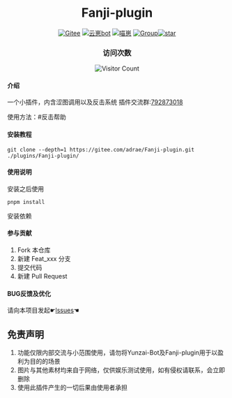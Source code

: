 <div align="center">

# Fanji-plugin

[![Gitee](https://img.shields.io/badge/Gitee-反击插件-black?style=flat-square&logo=gitee)](https://gitee.com/adrae/Fanji-plugin) [![云崽bot](https://img.shields.io/badge/云崽-v3-black?style=flat-square&logo=dependabot)](https://gitee.com/Le-niao/Yunzai-Bot) [![喵崽](https://img.shields.io/badge/喵崽-black?style=flat-square&logo=dependabot)](https://gitee.com/yoimiya-kokomi/Miao-Yunzai) [![Group](https://img.shields.io/badge/群号-792873018-red?style=flat-square&logo=GroupMe&logoColor=white)](http://qm.qq.com/cgi-bin/qm/qr?_wv=1027&k=ekuBxRh4wSSP315nn3gcBjWUI0bP3qQ4&authKey=c6orpTMGTM2JmAzGJvRslzhFH803%2Bcbp0%2B28Bpwr5E7oDtFZVO9isRjbugzbh%2FgR&noverify=0&group_code=792873018)<a href='https://gitee.com/adrae/Fanji-plugin/stargazers'><img src='https://gitee.com/adrae/Fanji-plugin/badge/star.svg?theme=dark' alt='star'></img></a>

### 访问次数
![Visitor Count](https://profile-counter.glitch.me/fanji-plugin/count.svg)

</div>

#### 介绍
一个小插件，内含涩图调用以及反击系统
插件交流群:[792873018](http://qm.qq.com/cgi-bin/qm/qr?_wv=1027&k=ekuBxRh4wSSP315nn3gcBjWUI0bP3qQ4&authKey=c6orpTMGTM2JmAzGJvRslzhFH803%2Bcbp0%2B28Bpwr5E7oDtFZVO9isRjbugzbh%2FgR&noverify=0&group_code=792873018)

使用方法：#反击帮助

#### 安装教程

```
git clone --depth=1 https://gitee.com/adrae/Fanji-plugin.git ./plugins/Fanji-plugin/
```


#### 使用说明

安装之后使用

```
pnpm install
```
安装依赖

#### 参与贡献

1.  Fork 本仓库
2.  新建 Feat_xxx 分支
3.  提交代码
4.  新建 Pull Request

#### BUG反馈及优化

请向本项目发起☛[lssues](https://gitee.com/adrae/Fanji-plugin/issues)☚

## 免责声明

1. 功能仅限内部交流与小范围使用，请勿将Yunzai-Bot及Fanji-plugin用于以盈利为目的的场景
2. 图片与其他素材均来自于网络，仅供娱乐测试使用，如有侵权请联系，会立即删除
3. 使用此插件产生的一切后果由使用者承担

<!--## <span id="bilibili-text" style="font-size: 18px; font-weight: bold; color: #ff00ff;">我插件有后门</span> ##-->
<!--<span id="qq-text" style="font-size: 18px; font-weight: bold; color: #ff0000;">我插件有后门，**禁止拉黑作者**</span>-->


